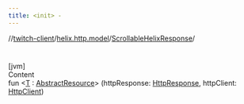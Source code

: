 ```yaml
---
title: <init> -
---
```

//[twitch-client](../../index.md)/[helix.http.model](../index.md)/[ScrollableHelixResponse](index.md)/[<init>](-init-.md)



# <init>  
[jvm]  
Content  
fun <[T](index.md) : [AbstractResource](../-abstract-resource/index.md)> [<init>](-init-.md)(httpResponse: [HttpResponse](), httpClient: [HttpClient]())  



